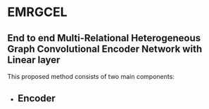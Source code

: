 # EMRGCEL #
## End to end Multi-Relational Heterogeneous Graph Convolutional Encoder Network with Linear layer ##


This proposed method consists of two main components:

- ## Encoder ##

